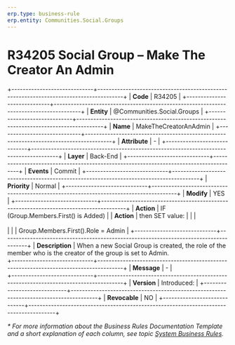 ```yaml
---
erp.type: business-rule
erp.entity: Communities.Social.Groups
---
```


# R34205 Social Group – Make The Creator An Admin 
+-----------------------------+---------------------------------------------------------------------------------------+
| **Code**                    | R34205                                                                                |
+-----------------------------+---------------------------------------------------------------------------------------+
| **Entity**                  | @Communities.Social.Groups                                                            |
+-----------------------------+---------------------------------------------------------------------------------------+
| **Name**                    | MakeTheCreatorAnAdmin                                                                 |
+-----------------------------+---------------------------------------------------------------------------------------+
| **Attribute**               | \-                                                                                    |
+-----------------------------+---------------------------------------------------------------------------------------+
| **Layer**                   | Back-End                                                                              |
+-----------------------------+---------------------------------------------------------------------------------------+
| **Events**                  | Commit                                                                                |
+-----------------------------+---------------------------------------------------------------------------------------+
| **Priority**                | Normal                                                                                |
+-----------------------------+---------------------------------------------------------------------------------------+
| **Modify**                  | YES                                                                                   |
+-----------------------------+---------------------------------------------------------------------------------------+
| **Action**                  | IF (Group.Members.First() is Added)                                                   | 
| **Action**                  | then SET value:                                                                       | 
|                             | <br><br>                                                                              | 
|                             | Group.Members.First().Role = Admin                                                    |
+-----------------------------+---------------------------------------------------------------------------------------+
| **Description**             | When a new Social Group is created, the role of the member who is the creator of the group is set to Admin.    
+-----------------------------+---------------------------------------------------------------------------------------+
| **Message**                 | \-                                                                                    |                         
+-----------------------------+---------------------------------------------------------------------------------------+
| **Version**                 | Introduced:                                                                           |
+-----------------------------+---------------------------------------------------------------------------------------+
| **Revocable**               | NO                                                                                    |
+-----------------------------+---------------------------------------------------------------------------------------+

*\* For more information about the Business Rules Documentation Template and a short explanation of each column, see
topic [System Business Rules](../templates/template-description-system-business-rules.md).*
